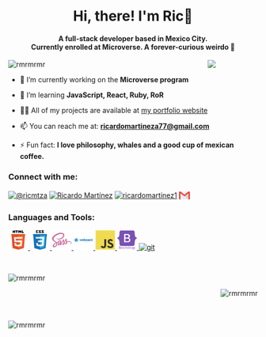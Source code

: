 <h1 align="center">Hi, there! I'm Ric👋</h1>
<h4 align="center">A full-stack developer based in Mexico City.<br>Currently enrolled at Microverse. A forever-curious weirdo 🤖</h4>

<img align="right" src="https://media0.giphy.com/media/R03zWv5p1oNSQd91EP/giphy.gif?cid=ecf05e47vkejhc6dfwueblznxu2l69kzlcmzrgqv9hcj9l5p&rid=giphy.gif&ct=g" width="20%"/> 

<p align="left"> <img src="https://komarev.com/ghpvc/?username=rmrmrmr&label=Profile%20views&color=0e75b6&style=flat" alt="rmrmrmr" /> </p>

- 🔭 I’m currently working on the **Microverse program**

- 🌱 I’m learning **JavaScript, React, Ruby, RoR**

- 👨‍💻 All of my projects are available at [my portfolio website](https://rmrmrmr.github.io/Portfolio-Website/)

- 📫 You can reach me at: **ricardomartineza77@gmail.com**

- ⚡ Fun fact: **I love philosophy, whales and a good cup of mexican coffee.**

<h3 align="left">Connect with me:</h3>
<p align="left">
<a href="https://twitter.com/ricmtza" target="blank"><img align="center" src="https://raw.githubusercontent.com/rahuldkjain/github-profile-readme-generator/master/src/images/icons/Social/twitter.svg" alt="@ricmtza" height="30" width="40" /></a>
<a href="https://www.linkedin.com/in/ricardomtz7714/" target="blank"><img align="center" src="https://raw.githubusercontent.com/rahuldkjain/github-profile-readme-generator/master/src/images/icons/Social/linked-in-alt.svg" alt="Ricardo Martínez" height="30" width="40" /></a>
<a href="https://www.hackerrank.com/ricardomartinez1" target="blank"><img align="center" src="https://raw.githubusercontent.com/rahuldkjain/github-profile-readme-generator/master/src/images/icons/Social/hackerrank.svg" alt="ricardomartinez1" height="70" width="60" /></a>
<a href="ricardomartineza77@gmail.com/"><img align="center" alt="Ricardo Martínez | Gmail" width="22px" src="Gmail.svg" /></a>
</p>

<h3 align="left">Languages and Tools:</h3>
<p align="left"> 
<a href="https://www.w3.org/html/" target="_blank" rel="noreferrer"> <img src="https://raw.githubusercontent.com/devicons/devicon/master/icons/html5/html5-original-wordmark.svg" alt="html5" width="40" height="40"/> </a>
<a href="https://www.w3schools.com/css/" target="_blank" rel="noreferrer"> <img src="https://raw.githubusercontent.com/devicons/devicon/master/icons/css3/css3-original-wordmark.svg" alt="css3" width="40" height="40"/> 
<a href="https://rubyonrails.org" target="_blank" rel="noreferrer"> <img src="https://raw.githubusercontent.com/devicons/devicon/master/icons/sass/sass-original.svg" alt="sass" width="40" height="40"/> </a> <a href="https://vuejs.org/" target="_blank" rel="noreferrer"> <img src="https://raw.githubusercontent.com/devicons/devicon/d00d0969292a6569d45b06d3f350f463a0107b0d/icons/webpack/webpack-original-wordmark.svg" alt="webpack" width="40" height="40"/> </a>
<a href="https://developer.mozilla.org/en-US/docs/Web/JavaScript" target="_blank" rel="noreferrer"> <img src="https://raw.githubusercontent.com/devicons/devicon/master/icons/javascript/javascript-original.svg" alt="javascript" width="40" height="40"/> </a>
<a href="https://getbootstrap.com" target="_blank" rel="noreferrer"> <img src="https://raw.githubusercontent.com/devicons/devicon/master/icons/bootstrap/bootstrap-plain-wordmark.svg" alt="bootstrap" width="40" height="40"/> </a>
</a> <a href="https://git-scm.com/" target="_blank" rel="noreferrer"> <img src="https://www.vectorlogo.zone/logos/git-scm/git-scm-icon.svg" alt="git" width="40" height="40"/> </a>
</p>


<p><br></p>

<p><img align="left" src="https://github-readme-stats.vercel.app/api/top-langs?username=rmrmrmr&show_icons=true&title_color=2b4cb1&text_color=cb2115&bg_color=ffffff&hide_border=true&locale=en&layout=compact" alt="rmrmrmr" /></p>

<p><br></p>

<p>&nbsp;<img align="right" src="https://github-readme-stats.vercel.app/api?username=rmrmrmr&show_icons=true&title_color=cb2115&text_color=2b4cb1&bg_color=ffffff&hide_border=true&locale=en" alt="rmrmrmr" /></p>

<p><br></p>

<p><img align="center" src="https://github-readme-streak-stats.herokuapp.com/?user=rmrmrmr&theme=default" alt="rmrmrmr" /></p>
